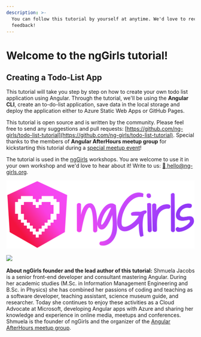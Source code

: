 ```yaml
---
description: >-
  You can follow this tutorial by yourself at anytime. We'd love to receive your
  feedback!
---
```


# Welcome to the ngGirls tutorial!

## Creating a Todo-List App

This tutorial will take you step by step on how to create your own todo list application using Angular. Through the tutorial, we'll be using the **Angular CLI**, create an to-do-list application, save data in the local storage and deploy the application either to Azure Static Web Apps or GitHub Pages.

This tutorial is open source and is written by the community. Please feel free to send any suggestions and pull requests: [https://github.com/ng-girls/todo-list-tutorial](https://github.com/ng-girls/todo-list-tutorial). Special thanks to the members of **Angular AfterHours meetup group** for kickstarting this tutorial during a [special meetup event](http://www.meetup.com/Angular-AfterHours/events/235151422/)!

The tutorial is used in the [ngGirls](http://ng-girls.org) workshops. You are welcome to use it in your own workshop and we'd love to hear about it! Write to us: [📧 hello@ng-girls.org](mailto:hello@ng-girls.org).

![](<assets/2024-nggirls-banner-horizontal.png>)

![](<.gitbook/assets/slogen (2).png>)

**About ngGirls founder and the lead author of this tutorial:** Shmuela Jacobs is a senior front-end developer and consultant mastering Angular. During her academic studies (M.Sc. in Information Management Engineering and B.Sc. in Physics) she has combined her passions of coding and teaching as a software developer, teaching assistant, science museum guide, and researcher. Today she continues to enjoy these activities as a Cloud Advocate at Microsoft, developing Angular apps with Azure and sharing her knowledge and experience in online media, meetups and conferences. Shmuela is the founder of ngGirls and the organizer of the [Angular AfterHours meetup group](https://www.meetup.com/Angular-AfterHours/).
